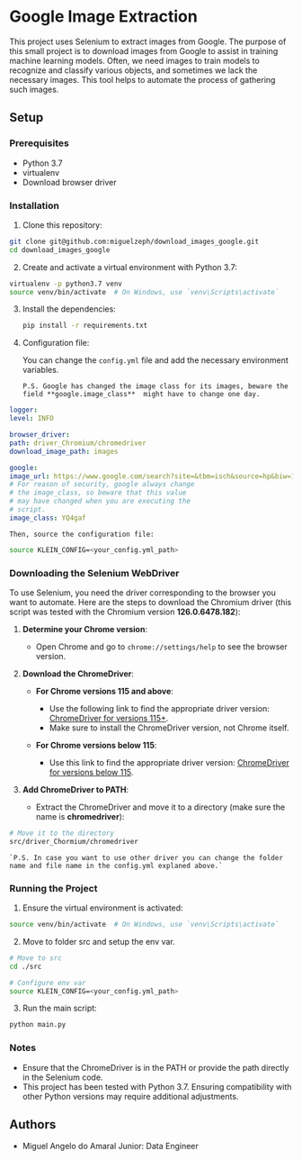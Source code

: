 # Google Image Extraction

This project uses Selenium to extract images from Google. The purpose of this small project is to download images from Google to assist in training machine learning models. Often, we need images to train models to recognize and classify various objects, and sometimes we lack the necessary images. This tool helps to automate the process of gathering such images.

## Setup

### Prerequisites

- Python 3.7
- virtualenv
- Download browser driver

### Installation

1. Clone this repository:

```bash
git clone git@github.com:miguelzeph/download_images_google.git
cd download_images_google
```

2. Create and activate a virtual environment with Python 3.7:

```bash
virtualenv -p python3.7 venv
source venv/bin/activate  # On Windows, use `venv\Scripts\activate`
```

3. Install the dependencies:

    ```bash
    pip install -r requirements.txt
    ```

4. Configuration file:

    You can change the `config.yml` file and add the necessary environment variables.

    `P.S. Google has changed the image class for its images, beware the field **google.image_class**  might have to change one day.`

```yaml
logger:
level: INFO

browser_driver:
path: driver_Chromium/chromedriver
download_image_path: images

google:
image_url: https://www.google.com/search?site=&tbm=isch&source=hp&biw=1873&bih=990&
# For reason of security, google always change
# the image_class, so beware that this value
# may have changed when you are executing the
# script.
image_class: YQ4gaf
```

    Then, source the configuration file:

```bash
source KLEIN_CONFIG=<your_config.yml_path>
```
### Downloading the Selenium WebDriver

To use Selenium, you need the driver corresponding to the browser you want to automate. Here are the steps to download the Chromium driver (this script was tested with the Chromium version **126.0.6478.182**):

1. **Determine your Chrome version**:
    - Open Chrome and go to `chrome://settings/help` to see the browser version.

2. **Download the ChromeDriver**:

    - **For Chrome versions 115 and above**:
        - Use the following link to find the appropriate driver version: [ChromeDriver for versions 115+](https://googlechromelabs.github.io/chrome-for-testing/#stable).
        - Make sure to install the ChromeDriver version, not Chrome itself.

    - **For Chrome versions below 115**:
        - Use this link to find the appropriate driver version: [ChromeDriver for versions below 115](https://www.selenium.dev/documentation/en/webdriver/driver_requirements/).

3. **Add ChromeDriver to PATH**:
    - Extract the ChromeDriver and move it to a directory (make sure the name is **chromedriver**):
```bash
# Move it to the directory
src/driver_Chormium/chromedriver
```

    `P.S. In case you want to use other driver you can change the folder name and file name in the config.yml explaned above.`

### Running the Project

1. Ensure the virtual environment is activated:

```bash
source venv/bin/activate  # On Windows, use `venv\Scripts\activate`
```

2. Move to folder src and setup the env var.

```bash
# Move to src
cd ./src

# Configure env var
source KLEIN_CONFIG=<your_config.yml_path>
```

3. Run the main script:

```bash
python main.py
```

### Notes

- Ensure that the ChromeDriver is in the PATH or provide the path directly in the Selenium code.
- This project has been tested with Python 3.7. Ensuring compatibility with other Python versions may require additional adjustments.

## Authors

- Miguel Angelo do Amaral Junior: Data Engineer